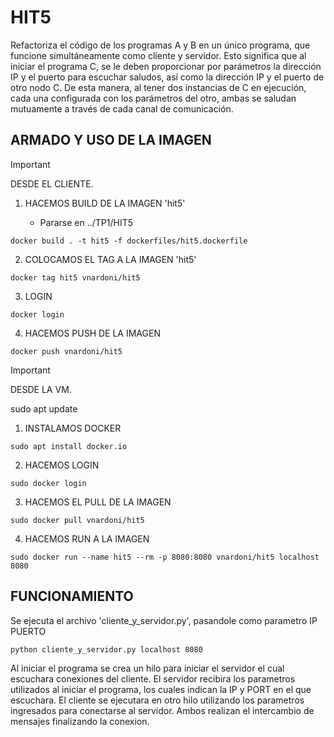 # HIT5

Refactoriza el código de los programas A y B en un único programa, que funcione simultáneamente como cliente y servidor. Esto significa que al iniciar el programa C, se le deben proporcionar por parámetros la dirección IP y el puerto para escuchar saludos, así como la dirección IP y el puerto de otro nodo C. De esta manera, al tener dos instancias de C en ejecución, cada una configurada con los parámetros del otro, ambas se saludan mutuamente a través de cada canal de comunicación.

## ARMADO Y USO DE LA IMAGEN 

> [!IMPORTANT]
> DESDE EL CLIENTE.

1. HACEMOS BUILD DE LA IMAGEN 'hit5' 

    - Pararse en ../TP1/HIT5

```
docker build . -t hit5 -f dockerfiles/hit5.dockerfile
```

2. COLOCAMOS EL TAG A LA IMAGEN 'hit5' 

```
docker tag hit5 vnardoni/hit5
```

3. LOGIN 

```
docker login
```

4. HACEMOS PUSH DE LA IMAGEN 

```
docker push vnardoni/hit5
```


> [!IMPORTANT]
> DESDE LA VM.

 sudo apt update
 
1. INSTALAMOS DOCKER 

```
sudo apt install docker.io
```

2. HACEMOS LOGIN 

```
sudo docker login
```

3. HACEMOS EL PULL DE LA IMAGEN 

```
sudo docker pull vnardoni/hit5
```

4. HACEMOS RUN A LA IMAGEN 

```
sudo docker run --name hit5 --rm -p 8080:8080 vnardoni/hit5 localhost 8080
```

## FUNCIONAMIENTO

Se ejecuta el archivo 'cliente_y_servidor.py', pasandole como parametro IP PUERTO

```
python cliente_y_servidor.py localhost 8080
```

Al iniciar el programa se crea un hilo para iniciar el servidor el cual escuchara conexiones del cliente. El servidor recibira los parametros utilizados al iniciar el programa, los cuales indican la IP y PORT en el que escuchara. El cliente se ejecutara en otro hilo utilizando los parametros ingresados para conectarse al servidor. Ambos realizan el intercambio de mensajes finalizando la conexion.
